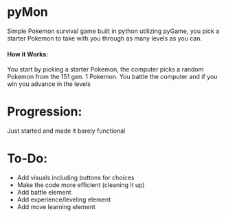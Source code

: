 # pyMon
Simple Pokemon survival game built in python utilizing pyGame, you pick a starter Pokemon to take with you through as many levels as you can.

#### How it Works:
You start by picking a starter Pokemon, the computer picks a random Pokemon from the 151 gen. 1 Pokemon. You battle the computer and if you win you advance in the levels

# Progression:
Just started and made it barely functional

# To-Do:
- Add visuals including buttons for choices
- Make the code more efficient (cleaning it up)
- Add battle element
- Add experience/leveling element
- Add move learning element

